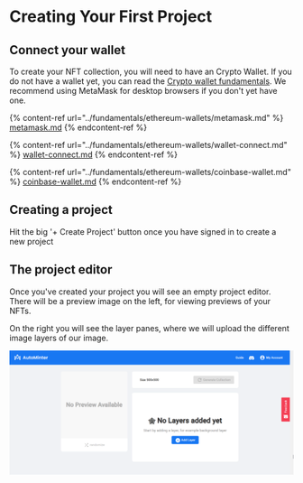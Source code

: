 # Creating Your First Project

## Connect your wallet

To create your NFT collection, you will need to have an Crypto Wallet. If you do not have a wallet yet, you can read the [Crypto wallet fundamentals](../fundamentals/ethereum-wallets/). We recommend using MetaMask for desktop browsers if you don't yet have one.

{% content-ref url="../fundamentals/ethereum-wallets/metamask.md" %}
[metamask.md](../fundamentals/ethereum-wallets/metamask.md)
{% endcontent-ref %}

{% content-ref url="../fundamentals/ethereum-wallets/wallet-connect.md" %}
[wallet-connect.md](../fundamentals/ethereum-wallets/wallet-connect.md)
{% endcontent-ref %}

{% content-ref url="../fundamentals/ethereum-wallets/coinbase-wallet.md" %}
[coinbase-wallet.md](../fundamentals/ethereum-wallets/coinbase-wallet.md)
{% endcontent-ref %}

## Creating a project

Hit the big '+ Create Project' button once you have signed in to create a new project

## The project editor

Once you've created your project you will see an empty project editor. There will be a preview image on the left, for viewing previews of your NFTs.

On the right you will see the layer panes, where we will upload the different image layers of our image.

![](../.gitbook/assets/empty-project.png)
